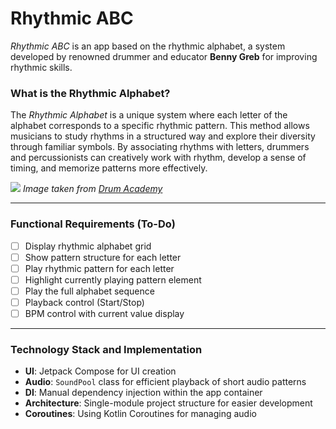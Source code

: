 # Rhythmic ABC

*Rhythmic ABC* is an app based on the rhythmic alphabet, a system developed by renowned drummer and educator **Benny Greb** for improving rhythmic skills.

### What is the Rhythmic Alphabet?

The *Rhythmic Alphabet* is a unique system where each letter of the alphabet corresponds to a specific rhythmic pattern. This method allows musicians to study rhythms in a structured way and explore their diversity through familiar symbols. By associating rhythms with letters, drummers and percussionists can creatively work with rhythm, develop a sense of timing, and memorize patterns more effectively.

![](https://static.wixstatic.com/media/8ce0b4_02931e514eac4ed48c10cf9c28aec8f9~mv2.png/v1/fill/w_556,h_808,al_c,q_90,usm_0.66_1.00_0.01,enc_auto/rhythmic_alphabet.png)
*Image taken from [Drum Academy](https://www.drumacademy.de/)*

---

### Functional Requirements (To-Do)

- [ ] Display rhythmic alphabet grid
- [ ] Show pattern structure for each letter
- [ ] Play rhythmic pattern for each letter
- [ ] Highlight currently playing pattern element
- [ ] Play the full alphabet sequence
- [ ] Playback control (Start/Stop)
- [ ] BPM control with current value display

---

### Technology Stack and Implementation

- **UI**: Jetpack Compose for UI creation
- **Audio**: `SoundPool` class for efficient playback of short audio patterns
- **DI**: Manual dependency injection within the app container
- **Architecture**: Single-module project structure for easier development
- **Coroutines**: Using Kotlin Coroutines for managing audio
